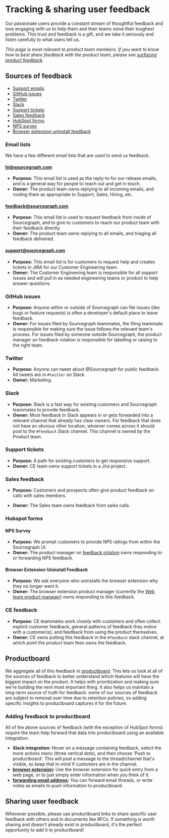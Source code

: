 # Tracking & sharing user feedback

Our passionate users provide a constant stream of thoughtful feedback and love engaging with us to help them and their teams solve their toughest problems. This trust and feedback is a gift, and we take it seriously and listen carefully to what users tell us.

*This page is most relevant to product team members. If you want to know how to best share feedback with the product team, please see [surfacing product feedback](surfacing_product_feedback.md).* 

## Sources of feedback

- [Support emails](#support-sourcegraph-com)
- [GitHub issues](#github-issues)
- [Twitter](#twitter)
- [Slack](#slack)
- [Support tickets](#support-tickets)
- [Sales feedback](#sales-feedback)
- [HubSpot forms](#hubspot-forms)
- [NPS survey](#nps-survey)
- [Browser extension uninstall feedback](#browser-extension-uninstall-feedback)

### Email lists

We have a few different email lists that are used to send us feedback.

#### hi@sourcegraph.com

- **Purpose:** This email list is used as the reply-to for our release emails, and is a general way for people to reach out and get in touch.
- **Owner:** The product team owns replying to all incoming emails, and routing them as appropriate to Support, Sales, Hiring, etc.

#### feedback@sourcegraph.com

- **Purpose:** This email list is used to request feedback from inside of Sourcegraph, and to give to customers to reach our product team with their feedback directly.
- **Owner:** The product team owns replying to all emails, and triaging all feedback delivered.

#### support@sourcegraph.com

- **Purpose:** This email list is for customers to request help and creates tickets in JIRA for our Customer Engineering team.
- **Owner:** The Customer Engineering team is responsible for all support issues and will pull in as needed engineering teams or product to help answer questions.

### GitHub issues

- **Purpose:** Anyone within or outside of Sourcegraph can file issues (like bugs or feature requests) is often a developer's default place to leave feedback. 
- **Owner:** For issues filed by Sourcegraph teammates, the filing teammate is responsible for making sure the issue follows the relevant team's process. For issues filed by someone outside Sourcegraph, the product manager on feedback rotation is responsible for labelling or raising to the right team. 

### Twitter

- **Purpose:** Anyone can tweet about @Sourcegraph for public feedback. All tweets are in `#twitter` on Slack. 
- **Owner:** Marketing. 

### Slack

- **Purpose:** Slack is a fast way for existing customers and Sourcegraph teammates to provide feedback. 
- **Owner:** Most feedback in Slack appears in or gets forwarded into a relevant channel that already has clear owners. For feedback that does not have an obvious other location, whoever comes across it should post to the `#feedback` Slack channel. This channel is owned by the Product team. 

### Support tickets

- **Purpose:** A path for existing customers to get responsive support. 
- **Owner:** CE team owns support tickets in a Jira project. 

### Sales feedback 

- **Purpose:** Customers and prospects often give product feedback on calls with sales members. 

- **Owner:** The Sales team owns feedback from sales calls. 

### Hubspot forms

#### NPS Survey

- **Purpose:** We prompt customers to provide NPS ratings from within the Sourcegraph UI. 
- **Owner:** The product manager on [feedback rotation](product_management/responding_to_user_feedback.md#feedback-rotation) owns responding to or forwarding NPS feedback. 

#### Browser Extension Uninstall Feedback 
- **Purpose:** We ask everyone who uninstalls the browser extension why they no longer want it. 
- **Owner:** The browser extension product manager (currently the [Web team product manager](../engineering/web/index.md#members)) owns responding to this feedback. 

### CE feedback

- **Purpose:** CE teammates work closely with customers and often collect explicit customer feedback, general patterns of feedback they notice with a customer(s), and feedback from using the product themselves. 
- **Owner:** CE owns putting this feedback in the `#feedback` slack channel, at which point the product team then owns the feedback. 

## Productboard

We aggregate all of this feedback in [productboard](https://sourcegraph.productboard.com/). This lets us look at all of the sources of feedback to better understand which features will have the biggest impact on the product. It helps with prioritization and making sure we're building the next most important thing. It also helps us maintain a long-term source of truth for feedback: some of our sources of feedback are subject to removal over time due to retention policies, so adding specific insights to productboard captures it for the future.

### Adding feedback to productboard

All of the above sources of feedback (with the exception of HubSpot forms) require the team help forward that data into productboard using an available integration:

- **Slack integration:** Hover on a message containing feedback, select the more actions menu (three vertical dots), and then choose 'Push to productboard'. This will post a message to the thread/channel that's visible, so keep that in mind if customers are in the channel.
- **[browser extension](https://chrome.google.com/webstore/detail/productboard-make-product/mlpbdkpkicfkhgagnoamdcimmhdkakni?hl=en):** Use the browser extension for quick entry from a web page, or to just simply enter information when you think of it.
- **[forwarding email address](mailto:inbox-hkpsum5melnwcauyjvztbtsq@inbound.productboard.com):** You can forward email threads, or write notes as emails to push information to productboard.

## Sharing user feedback

Whenever possible, please use productboard links to share specific user feedback with others and in documents like RFCs. If something is worth sharing and doesn't already exist in productboard, it's the perfect opportunity to add it to productboard!
